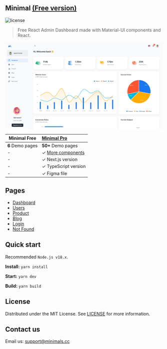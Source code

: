 ## Minimal [(Free version)](https://minimal-kit-react.vercel.app/)

![license](https://img.shields.io/badge/license-MIT-blue.svg)

> Free React Admin Dashboard made with Material-UI components and React.

![preview](public/assets/preview.jpg)

| Minimal Free     | [Minimal Pro](https://material-ui.com/store/items/minimal-dashboard/) |
| ---------------- | :-------------------------------------------------------------------- |
| **6** Demo pages | **50+** Demo pages                                                    |
| -                | ✓ [More components](https://minimals.cc/components)                   |
| -                | ✓ Next.js version                                                     |
| -                | ✓ TypeScript version                                                  |
| -                | ✓ Figma file                                                          |

## Pages

- [Dashboard](https://minimal-kit-react.vercel.app/)
- [Users](https://minimal-kit-react.vercel.app/user)
- [Product](https://minimal-kit-react.vercel.app/products)
- [Blog](https://minimal-kit-react.vercel.app/blog)
- [Login](https://minimal-kit-react.vercel.app/login)
- [Not Found](https://minimal-kit-react.vercel.app/404)

## Quick start

Recommended `Node.js v18.x`.

**Install:** `yarn install`

**Start:** `yarn dev`

**Build:** `yarn build`

## License

Distributed under the MIT License. See [LICENSE](https://github.com/minimal-ui-kit/minimal.free/blob/main/LICENSE.md) for more information.

## Contact us

Email us: support@minimals.cc
